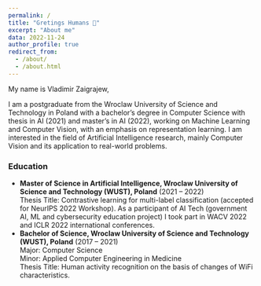 ```yaml
---
permalink: /
title: "Gretings Humans 🖖"
excerpt: "About me"
data: 2022-11-24
author_profile: true
redirect_from:
  - /about/
  - /about.html
---
```


<i class="fa fa-resistance" aria-hidden="true"></i> My name is Vladimir Zaigrajew,

I am a postgraduate from the Wroclaw University of Science and Technology in Poland with a bachelor’s degree in Computer Science with thesis in AI (2021) and master’s in AI (2022), working on Machine Learning and Computer Vision, with an emphasis on representation learning. I am interested in the field of Artificial Intelligence research, mainly Computer Vision and its application to real-world problems.

### Education
- **Master of Science in Artificial Intelligence, Wroclaw University of Science and Technology (WUST), Poland** (2021 – 2022) <br /> Thesis Title: Contrastive learning for multi-label classification (accepted for NeurIPS 2022 Workshop). As a participant of AI Tech (government AI, ML and cybersecurity education project) I took part in WACV 2022 and ICLR 2022 international conferences.
- **Bachelor of Science, Wroclaw University of Science and Technology (WUST), Poland** (2017 – 2021) <br /> Major: Computer Science <br /> Minor: Applied Computer Engineering in Medicine <br /> Thesis Title: Human activity recognition on the basis of changes of WiFi characteristics.